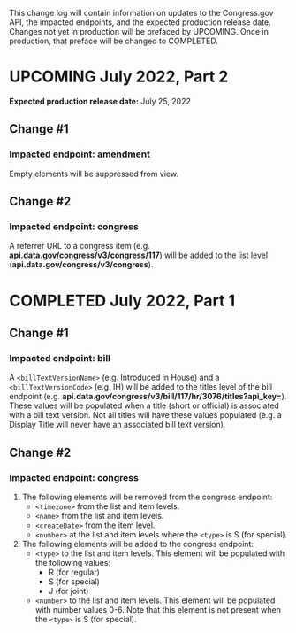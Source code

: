 This change log will contain information on updates to the Congress.gov API, the impacted endpoints, and the expected production release date. Changes not yet in production will be prefaced by UPCOMING. Once in production, that preface will be changed to COMPLETED.
# UPCOMING July 2022, Part 2
**Expected production release date:** July 25, 2022
## Change #1
### Impacted endpoint: amendment
Empty elements will be suppressed from view. 
## Change #2 
### Impacted endpoint: congress
A referrer URL to a congress item (e.g. **api.data.gov/congress/v3/congress/117**) will be added to the list level (**api.data.gov/congress/v3/congress**).
# COMPLETED July 2022, Part 1
## Change #1
### Impacted endpoint: bill
A `<billTextVersionName>` (e.g. Introduced in House) and a `<billTextVersionCode>` (e.g. IH) will be added to the titles level of the bill endpoint (e.g. **api.data.gov/congress/v3/bill/117/hr/3076/titles?api_key=**). These values will be populated when a title (short or official) is associated with a bill text version. Not all titles will have these values populated (e.g. a Display Title will never have an associated bill text version).
## Change #2
### Impacted endpoint: congress
1. The following elements will be removed from the congress endpoint:
    - `<timezone>` from the list and item levels. 
    - `<name>` from the list and item levels.
    - `<createDate>` from the item level.
    - `<number>` at the list and item levels where the `<type>` is S (for special).
2. The following elements will be added to the congress endpoint:
    - `<type>` to the list and item levels. This element will be populated with the following values: 
      - R (for regular)
      - S (for special)
      - J (for joint)
    - `<number>` to the list and item levels. This element will be populated with number values 0-6. Note that this element is not present when the `<type>` is S (for special). 
